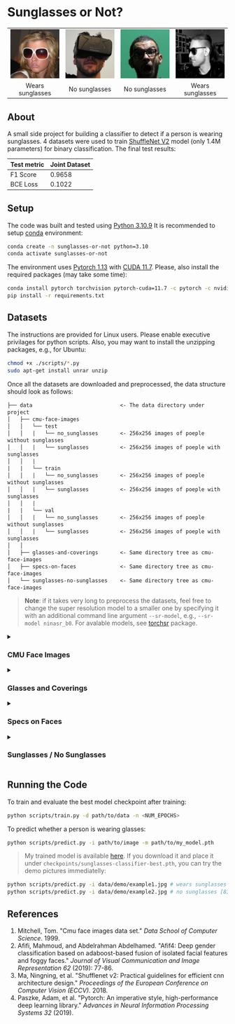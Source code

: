 # Sunglasses or Not?

|                                      |                                      |                                      |                                      |
| :----------------------------------: | :----------------------------------: | :----------------------------------: | :----------------------------------: |
| ![Example 1](data/demo/example1.jpg) | ![Example 2](data/demo/example2.jpg) | ![Example 3](data/demo/example3.jpg) | ![Example 4](data/demo/example4.jpg) |
| Wears sunglasses                     | No sunglasses                        | No sunglasses                        | Wears sunglasses                     |

## About

A small side project for building a classifier to detect if a person is wearing sunglasses. 4 datasets were used to train [ShuffleNet V2](https://arxiv.org/abs/1807.11164) model (only 1.4M parameters) for binary classification. The final test results:

<center>

| Test metric | Joint Dataset |
| ----------- | ------------- |
| F1 Score    | 0.9658        |
| BCE Loss    | 0.1022        |

</center>

## Setup

The code was built and tested using [Python 3.10.9](https://www.python.org/downloads/release/python-3109/) It is recommended to setup [conda](https://conda.io/projects/conda/en/latest/user-guide/install/index.html) environment:
```bash
conda create -n sunglasses-or-not python=3.10
conda activate sunglasses-or-not
```

The environment uses [Pytorch 1.13](https://pytorch.org/blog/PyTorch-1.13-release/) with [CUDA 11.7](https://developer.nvidia.com/cuda-11-7-0-download-archive). Please, also install the required packages (may take some time):
```bash
conda install pytorch torchvision pytorch-cuda=11.7 -c pytorch -c nvidia
pip install -r requirements.txt
```

## Datasets

The instructions are provided for Linux users. Please enable executive privilages for python scripts. Also, you may want to install the unzipping packages, e.g., for Ubuntu:
```bash
chmod +x ./scripts/*.py
sudo apt-get install unrar unzip
```

Once all the datasets are downloaded and preprocessed, the data structure should look as follows:
```
├── data                            <- The data directory under project
│   ├── cmu-face-images
│   │   └── test
│   │   |   └── no_sunglasses       <- 256x256 images of poeple without sunglasses
│   │   |   └── sunglasses          <- 256x256 images of poeple with sunglasses
│   │   |
|   |   └── train
│   │   |   └── no_sunglasses       <- 256x256 images of poeple without sunglasses
│   │   |   └── sunglasses          <- 256x256 images of poeple with sunglasses
│   │   |
|   |   └── val
│   │   |   └── no_sunglasses       <- 256x256 images of poeple without sunglasses
│   │   |   └── sunglasses          <- 256x256 images of poeple with sunglasses
│   │
│   ├── glasses-and-coverings       <- Same directory tree as cmu-face-images
│   ├── specs-on-faces              <- Same directory tree as cmu-face-images
│   └── sunglasses-no-sunglasses    <- Same directory tree as cmu-face-images

```

> **Note**: if it takes very long to preprocess the datasets, feel free to change the super resolution model to a smaller one by specifying it with an additional command line argument `--sr-model`, e.g., `--sr-model ninasr_b0`. For avalable models, see [torchsr](https://pypi.org/project/torchsr/) package.

<details><summary><h3>CMU Face Images</h3></summary>

1. Download the data form the official **[UCI Machine Learning Repository](http://archive.ics.uci.edu/ml/datasets/cmu+face+images)** website:
    * Download image archive from [here](http://archive.ics.uci.edu/ml/machine-learning-databases/faces-mld/faces.tar.gz) and place under `data/cmu-faces-images/faces.tar.gz`
2. Extract the data:
    ```bash
    tar zxvf data/cmu-face-images/faces.tar.gz -C data/cmu-face-images/
    ```
3. Preprocess the data:
    ```bash
    python scripts/preprocess.py --data-dir data/cmu-face-images --criteria file/sunglasses --filter _2 _4 .anonr .tar --val-size 0.15 --test-size 0.15 --sr-scale 4 --resize 256 256 --seed 0
    ```
4. Clean up:
    ```bash
    rm -rf data/cmu-face-images/faces data/cmu-face-images/faces.tar.gz
    ```

</details>

<details><summary><h3>Glasses and Coverings</h3></summary>

1. Download the data from **[Kaggle](https://www.kaggle.com/datasets/mantasu/glasses-and-coverings?resource=download)** website (you have to create a free account):
    * Download image archive from [here](https://www.kaggle.com/datasets/mantasu/glasses-and-coverings) and place under `data/glasses-and-sunglasses/archive.zip`
2. Extract the data:
    ```bash
    unzip data/glasses-and-coverings/archive.zip -d data/glasses-and-coverings
    ```
3. Preprocess the data:
    ```bash
    python scripts/preprocess.py --data-dir data/glasses-and-coverings --criteria dir/sunglasses --filter .zip --val-size 0.15 --test-size 0.15 --seed 0
    ```
4. Clean up:
    ```bash
    rm -rf data/glasses-and-coverings/glasses-and-coverings data/glasses-and-coverings/archive.zip
    ```

</details>

<details><summary><h3>Specs on Faces</h3></summary>

1. Download the data form the official **[Specs on Faces (SoF) Dataset](https://sites.google.com/view/sof-dataset)** website:
    * Download image archive from [here](https://drive.google.com/file/d/14ZEyWfinmlOw0kaHXIBXXlzkMY0Ds87Z/view) and place under `data/specs-on-faces/whole images.rar`
    * Download metadata from [here](https://drive.google.com/file/d/0BwO0RMrZJCioaTVURnZoZG5jUVE/view?resourcekey=0-F8-ejyF8NX4GC129ustqLg) and place under `data/specs-on-faces/metadata.rar`
2. Extract the data:
    ```bash
    unrar x data/specs-on-faces/whole\ images.rar data/specs-on-faces
    unrar x data/specs-on-faces/metadata.rar data/specs-on-faces
    ```
3. Preprocess the data:
    ```bash
    python scripts/preprocess.py --data-dir data/specs-on-faces --criteria data/specs-on-faces/metadata/metadata.mat --filter .mat .rar _.jpg _Gn _Gs _Ps _en _em --val-size 0.15 --test-size 0.15 --sr-scale 4 --resize 256 256 --seed 0
    ```
4. Clean up:
    ```bash
    rm -rf data/specs-on-faces/whole\ images data/specs-on-faces/metadata
    rm data/specs-on-faces/whole\ images.rar data/specs-on-faces/metadata.rar
    ```

</details>

<details><summary><h3>Sunglasses / No Sunglasses</h3></summary>

1. Download the data from **[Kaggle](https://www.kaggle.com/datasets/amol07/sunglasses-no-sunglasses?resource=download)** website (you have to create a free account):
    * Download image archive from [here](https://www.kaggle.com/datasets/amol07/sunglasses-no-sunglasses/download?datasetVersionNumber=2) and place under `data/sunglasses-no-sunglasses/archive.zip`
2. Extract the data:
    ```bash
    unzip data/sunglasses-no-sunglasses/archive.zip -d data/sunglasses-no-sunglasses
    ```
3. Preprocess the data:
    ```bash
    python scripts/split.py --data-dir data/sunglasses-no-sunglasses --criteria dir/with_glasses --filter .zip --val-size 0.15 --test-size 0.15 --sr-scale 4 --resize 256 256 --seed 0
    ```
4. Clean up:
    ```bash
    rm -rf data/sunglasses-no-sunglasses/glasses_noGlasses data/sunglasses-no-sunglasses/archive.zip
    ```

</details>

## Running the Code

To train and evaluate the best model checkpoint after training:
```bash
python scripts/train.py -d path/to/data -n <NUM_EPOCHS>
```

To predict whether a person is wearing glasses:
```bash
python scripts/predict.py -i path/to/image -m path/to/my_model.pth
```

> My trained model is available [here](https://drive.google.com/file/d/1_1xq2X9VoezMkW8pgo3Kl-O4rmy_cLc1/view?usp=sharing). If you download it and place it under `checkpoints/sunglasses-classifier-best.pth`, you can try the demo pictures immediatelly:

```bash
python scripts/predict.py -i data/demo/example1.jpg # wears sunglasses [99.99%]
python scripts/predict.py -i data/demo/example2.jpg # no sunglasses [83.72%]
```

## References
1. Mitchell, Tom. "Cmu face images data set." _Data School of Computer Science_. 1999.
2. Afifi, Mahmoud, and Abdelrahman Abdelhamed. "Afif4: Deep gender classification based on adaboost-based fusion of isolated facial features and foggy faces." _Journal of Visual Communication and Image Representation 62_ (2019): 77-86.
3. Ma, Ningning, et al. "Shufflenet v2: Practical guidelines for efficient cnn architecture design." _Proceedings of the European Conference on Computer Vision (ECCV)._ 2018.
4. Paszke, Adam, et al. "Pytorch: An imperative style, high-performance deep learning library." _Advances in Neural Information Processing Systems 32_ (2019).